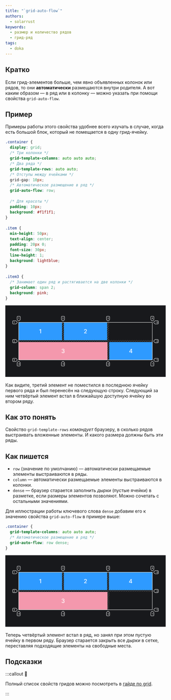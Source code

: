 ```yaml
---
title: "`grid-auto-flow`"
authors:
  - solarrust
keywords:
  - размер и количество рядов
  - грид-ряд
tags:
  - doka
---
```


## Кратко

Если грид-элементов больше, чем явно объявленных колонок или рядов, то они **автоматически** размещаются внутри родителя. А вот каким образом — в ряд или в колонку — можно указать при помощи свойства `grid-auto-flow`.

## Пример

Примеры работы этого свойства удобнее всего изучать в случае, когда есть большой блок, который не помещается в одну грид-ячейку.

```css
.container {
  display: grid;
  /* Три колонки */
  grid-template-columns: auto auto auto;
  /* Два ряда */
  grid-template-rows: auto auto;
  /* Отступы между ячейками */
  grid-gap: 10px;
  /* Автоматическое размещение в ряд */
  grid-auto-flow: row;

  /* Для красоты */
  padding: 10px;
  background: #f1f1f1;
}

.item {
  min-height: 50px;
  text-align: center;
  padding: 20px 0;
  font-size: 30px;
  line-height: 1;
  background: lightblue;
}

.item3 {
  /* Занимает один ряд и растягивается на две колонки */
  grid-column: span 2;
  background: pink;
}
```

![Пример реализации свойства grid-auto-flow со значением row](images/1.png)

Как видите, третий элемент не поместился в последнюю ячейку первого ряда и был перенесён на следующую строку. Следующий за ним четвёртый элемент встал в ближайшую доступную ячейку во втором ряду.

## Как это понять

Свойство `grid-template-rows` _командует_ браузеру, в сколько рядов выстраивать вложенные элементы. И какого размера должны быть эти ряды.

## Как пишется

- `row` (значение по умолчанию) — автоматически размещаемые элементы выстраиваются в ряды.
- `column` — автоматически размещаемые элементы выстраиваются в колонки.
- `dense` — браузер старается заполнить _дырки_ (пустые ячейки) в разметке, если размеры элементов позволяют. Можно сочетать с остальными значениями.

Для иллюстрации работы ключевого слова `dense` добавим его к значению свойства `grid-auto-flow` в примере выше:

```css
.container {
  grid-template-columns: auto auto auto;
  /* Автоматическое размещение в ряд */
  grid-auto-flow: row dense;
}
```

![Пример реализации свойства grid-auto-flow со значением row dense](images/2.png)

Теперь четвёртый элемент встал в ряд, но занял при этом пустую ячейку в первом ряду. Браузер старается закрыть все _дырки_ в сетке, переставляя подходящие элементы на свободные места.

## Подсказки

:::callout 📝

Полный список свойств гридов можно посмотреть в [гайде по grid](/css/grid-guide/).

:::
